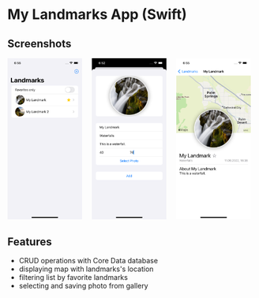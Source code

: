 # My Landmarks App (Swift)

## Screenshots

<p align="left">
  <img src="home.png" width="30%">&nbsp;&nbsp;&nbsp;&nbsp;
  <img src="add.png" width="30%">&nbsp;&nbsp;&nbsp;&nbsp;
  <img src="details.png" width="30%">
</p>

## Features

- CRUD operations with Core Data database
- displaying map with landmarks's location
- filtering list by favorite landmarks
- selecting and saving photo from gallery
